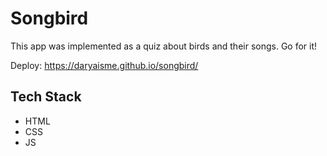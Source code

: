 # Songbird

This app was implemented as a quiz about birds and their songs. Go for it!

Deploy: https://daryaisme.github.io/songbird/

## Tech Stack
- HTML
- CSS
- JS
